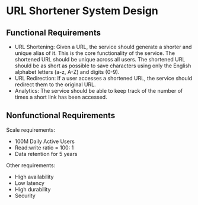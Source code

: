 # URL Shortener System Design

## Functional Requirements

- URL Shortening: Given a URL, the service should generate a shorter and unique alias of it. This is the core functionality of the service. The shortened URL should be unique across all users. The shortened URL should be as short as possible to save characters using only the English alphabet letters (a-z, A-Z) and digits (0-9).
- URL Redirection: If a user accesses a shortened URL, the service should redirect them to the original URL.
- Analytics: The service should be able to keep track of the number of times a short link has been accessed.

## Nonfunctional Requirements

Scale requirements:

- 100M Daily Active Users
- Read:write ratio = 100: 1
- Data retention for 5 years

Other requirements:

- High availability
- Low latency
- High durability
- Security

